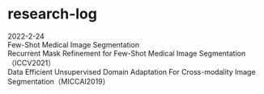 # research-log

2022-2-24  
Few-Shot Medical Image Segmentation  
Recurrent Mask Refinement for Few-Shot Medical Image Segmentation（ICCV2021）  
Data Efficient Unsupervised Domain Adaptation For Cross-modality Image Segmentation（MICCAI2019）  
